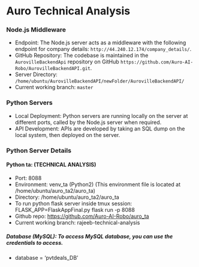# Auro Technical Analysis

### Node.js Middleware
* Endpoint: The Node.js server acts as a middleware with the following endpoint for company details: ```http://44.240.12.174/company_details/```.
* GitHub Repository: The codebase is maintained in the ```AurovilleBackendApi``` repository on GitHub ```https://github.com/Auro-AI-Robo/AurovilleBackendAPI.git```.
* Server Directory: ```/home/ubuntu/AurovilleBackendAPI/newFolder/AurovilleBackendAPI/```
* Current working branch: ```master```

### Python Servers
* Local Deployment: Python servers are running locally on the server at different ports, called by the Node.js server when required.
* API Development: APIs are developed by taking an SQL dump on the local system, then deployed on the server.

### Python Server Details
#### Python ta: (TECHNICAL ANALYSIS)
* Port: 8088
* Environment: venv_ta (Python2) (This environment file is located at /home/ubuntu/auro_ta2/auro_ta)
* Directory: /home/ubuntu/auro_ta2/auro_ta
* To run python flask server inside tmux session: FLASK_APP=FlaskAppFinal.py flask run -p 8088
* Github repo: https://github.com/Auro-AI-Robo/auro_ta
* Current working branch: rajeeb-technical-analysis
##### Database (MySQL): To access MySQL database, you can use the credentials to access.
* database = ‘pvtdeals_DB’





